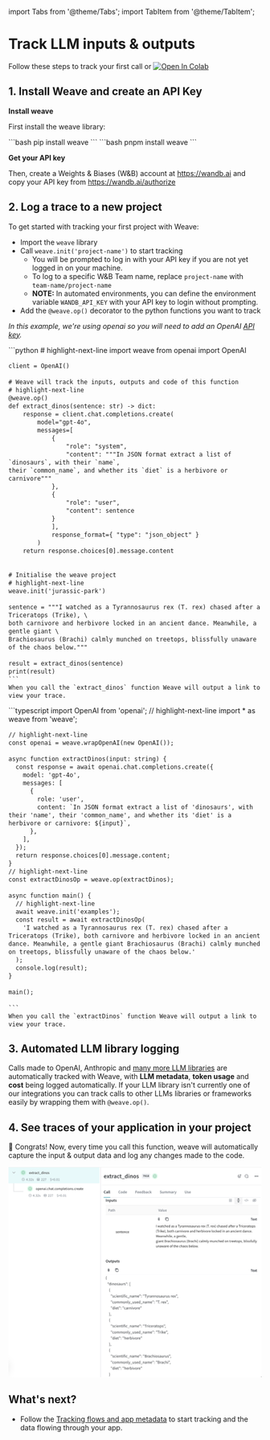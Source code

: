 import Tabs from '@theme/Tabs';
import TabItem from '@theme/TabItem';

# Track LLM inputs & outputs

<!-- TODO: Update wandb.me/weave-quickstart to match this new link -->

Follow these steps to track your first call or <a class="vertical-align-colab-button" target="_blank" href="http://wandb.me/weave_colab"><img src="https://colab.research.google.com/assets/colab-badge.svg" alt="Open In Colab"/></a>

## 1. Install Weave and create an API Key

**Install weave**

First install the weave library:

<Tabs groupId="programming-language" queryString>
  <TabItem value="python" label="Python" default>
    ```bash
    pip install weave
    ```
  </TabItem>
  <TabItem value="typescript" label="TypeScript">
    ```bash
    pnpm install weave
    ```
  </TabItem>
</Tabs>

**Get your API key**

Then, create a Weights & Biases (W&B) account at https://wandb.ai and copy your API key from https://wandb.ai/authorize

## 2. Log a trace to a new project

To get started with tracking your first project with Weave:

- Import the `weave` library
- Call `weave.init('project-name')` to start tracking
  - You will be prompted to log in with your API key if you are not yet logged in on your machine.
  - To log to a specific W&B Team name, replace `project-name` with `team-name/project-name`
  - **NOTE:** In automated environments, you can define the environment variable `WANDB_API_KEY` with your API key to login without prompting.
- Add the `@weave.op()` decorator to the python functions you want to track

_In this example, we're using openai so you will need to add an OpenAI [API key](https://platform.openai.com/docs/quickstart/step-2-setup-your-api-key)._

<Tabs groupId="programming-language" queryString>
  <TabItem value="python" label="Python" default>
    ```python
    # highlight-next-line
    import weave
    from openai import OpenAI

    client = OpenAI()

    # Weave will track the inputs, outputs and code of this function
    # highlight-next-line
    @weave.op()
    def extract_dinos(sentence: str) -> dict:
        response = client.chat.completions.create(
            model="gpt-4o",
            messages=[
                {
                    "role": "system",
                    "content": """In JSON format extract a list of `dinosaurs`, with their `name`,
    their `common_name`, and whether its `diet` is a herbivore or carnivore"""
                },
                {
                    "role": "user",
                    "content": sentence
                }
                ],
                response_format={ "type": "json_object" }
            )
        return response.choices[0].message.content


    # Initialise the weave project
    # highlight-next-line
    weave.init('jurassic-park')

    sentence = """I watched as a Tyrannosaurus rex (T. rex) chased after a Triceratops (Trike), \
    both carnivore and herbivore locked in an ancient dance. Meanwhile, a gentle giant \
    Brachiosaurus (Brachi) calmly munched on treetops, blissfully unaware of the chaos below."""

    result = extract_dinos(sentence)
    print(result)
    ```
    When you call the `extract_dinos` function Weave will output a link to view your trace.

  </TabItem>
  <TabItem value="typescript" label="TypeScript">
    ```typescript
    import OpenAI from 'openai';
    // highlight-next-line
    import * as weave from 'weave';

    // highlight-next-line
    const openai = weave.wrapOpenAI(new OpenAI());

    async function extractDinos(input: string) {
      const response = await openai.chat.completions.create({
        model: 'gpt-4o',
        messages: [
          {
            role: 'user',
            content: `In JSON format extract a list of 'dinosaurs', with their 'name', their 'common_name', and whether its 'diet' is a herbivore or carnivore: ${input}`,
          },
        ],
      });
      return response.choices[0].message.content;
    }
    // highlight-next-line
    const extractDinosOp = weave.op(extractDinos);

    async function main() {
      // highlight-next-line
      await weave.init('examples');
      const result = await extractDinosOp(
        'I watched as a Tyrannosaurus rex (T. rex) chased after a Triceratops (Trike), both carnivore and herbivore locked in an ancient dance. Meanwhile, a gentle giant Brachiosaurus (Brachi) calmly munched on treetops, blissfully unaware of the chaos below.'
      );
      console.log(result);
    }

    main();

    ```
    When you call the `extractDinos` function Weave will output a link to view your trace.

  </TabItem>
</Tabs>

## 3. Automated LLM library logging

Calls made to OpenAI, Anthropic and [many more LLM libraries](./guides/integrations/index.md) are automatically tracked with Weave, with **LLM metadata**, **token usage** and **cost** being logged automatically. If your LLM library isn't currently one of our integrations you can track calls to other LLMs libraries or frameworks easily by wrapping them with `@weave.op()`.

## 4. See traces of your application in your project

🎉 Congrats! Now, every time you call this function, weave will automatically capture the input & output data and log any changes made to the code.

![Weave Trace Outputs 1](../static/img/tutorial_trace_1.png)

## What's next?

- Follow the [Tracking flows and app metadata](/tutorial-tracing_2) to start tracking and the data flowing through your app.
